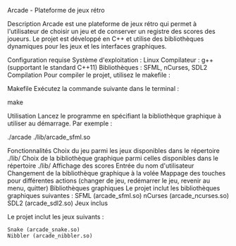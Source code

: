 Arcade - Plateforme de jeux rétro

Description
    Arcade est une plateforme de jeux rétro qui permet à l'utilisateur de choisir un jeu et de conserver un registre des scores des joueurs. Le projet est développé en C++ et utilise des bibliothèques dynamiques pour les jeux et les interfaces graphiques.

Configuration requise
    Système d'exploitation : Linux
    Compilateur : g++ (supportant le standard C++11)
    Bibliothèques : SFML, nCurses, SDL2
    Compilation
    Pour compiler le projet, utilisez le makefile :

Makefile
    Exécutez la commande suivante dans le terminal :

make

Utilisation
    Lancez le programme en spécifiant la bibliothèque graphique à utiliser au démarrage. Par exemple :

./arcade ./lib/arcade_sfml.so

Fonctionnalités
    Choix du jeu parmi les jeux disponibles dans le répertoire ./lib/
    Choix de la bibliothèque graphique parmi celles disponibles dans le répertoire ./lib/
    Affichage des scores
    Entrée du nom d'utilisateur
    Changement de la bibliothèque graphique à la volée
    Mappage des touches pour différentes actions (changer de jeu, redémarrer le jeu, revenir au menu, quitter)
    Bibliothèques graphiques
    Le projet inclut les bibliothèques graphiques suivantes :
        SFML (arcade_sfml.so)
        nCurses (arcade_ncurses.so)
        SDL2 (arcade_sdl2.so)
        Jeux inclus

Le projet inclut les jeux suivants :

    Snake (arcade_snake.so)
    Nibbler (arcade_nibbler.so)
